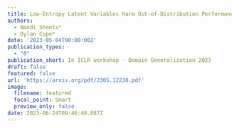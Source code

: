 ```yaml
---
title: Low-Entropy Latent Variables Harm Out-of-Distribution Performance
authors:
  - Nandi Shoots*
  - Dylan Cope*
date: '2023-05-04T00:00:00Z'
publication_types:
  - "0"
publication_short: In ICLR workshop - Domain Generalization 2023
draft: false
featured: false
url: 'https://arxiv.org/pdf/2305.12238.pdf'
image:
  filename: featured
  focal_point: Smart
  preview_only: false
date: 2023-06-24T09:46:48.087Z
---
```

